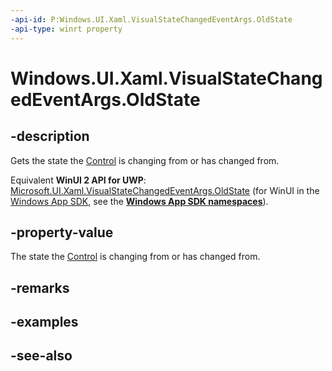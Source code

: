 ```yaml
---
-api-id: P:Windows.UI.Xaml.VisualStateChangedEventArgs.OldState
-api-type: winrt property
---
```


<!-- Property syntax
public Windows.UI.Xaml.VisualState OldState { get;  set; }
-->

# Windows.UI.Xaml.VisualStateChangedEventArgs.OldState

## -description
Gets the state the [Control](../windows.ui.xaml.controls/control.md) is changing from or has changed from.

Equivalent **WinUI 2 API for UWP**: [Microsoft.UI.Xaml.VisualStateChangedEventArgs.OldState](/windows/winui/api/microsoft.ui.xaml.visualstatechangedeventargs.oldstate) (for WinUI in the [Windows App SDK](/windows/apps/windows-app-sdk/), see the **[Windows App SDK namespaces](/windows/windows-app-sdk/api/winrt/)**).

## -property-value
The state the [Control](../windows.ui.xaml.controls/control.md) is changing from or has changed from.

## -remarks

## -examples

## -see-also
